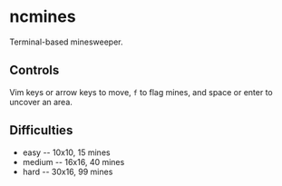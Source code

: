 # ncmines

Terminal-based minesweeper.

## Controls

Vim keys or arrow keys to move, `f` to flag mines, and space or enter to
uncover an area.

## Difficulties

 - easy -- 10x10, 15 mines
 - medium -- 16x16, 40 mines
 - hard -- 30x16, 99 mines 
